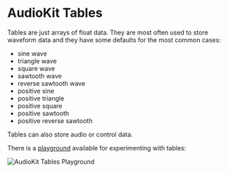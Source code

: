 # AudioKit Tables

Tables are just arrays of float data. They are most often used to store waveform data and they have some defaults for the most common cases:

* sine wave
* triangle wave
* square wave
* sawtooth wave
* reverse sawtooth wave
* positive sine
* positive triangle
* positive square
* positive sawtooth
* positive reverse sawtooth

Tables can also store audio or control data.

There is a [playground](http://audiokit.io/playgrounds/Basics/Tables/) available for experimenting with tables:

![AudioKit Tables Playground](http://audiokit.io/playgrounds/Basics/Tables/screenshot.png)